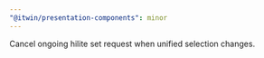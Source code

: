 ```yaml
---
"@itwin/presentation-components": minor
---
```


Cancel ongoing hilite set request when unified selection changes.
